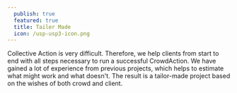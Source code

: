 ```yaml
---
  publish: true
  featured: true
  title: Tailer Made
  icon: /usp-usp3-icon.png
---
```


Collective Action is very difficult. Therefore, we help clients from start to end with all steps necessary to run a successful CrowdAction. We have gained a lot of experience from previous projects, which helps to estimate what might work and what doesn't. The result is a tailor-made project based on the wishes of both crowd and client.
